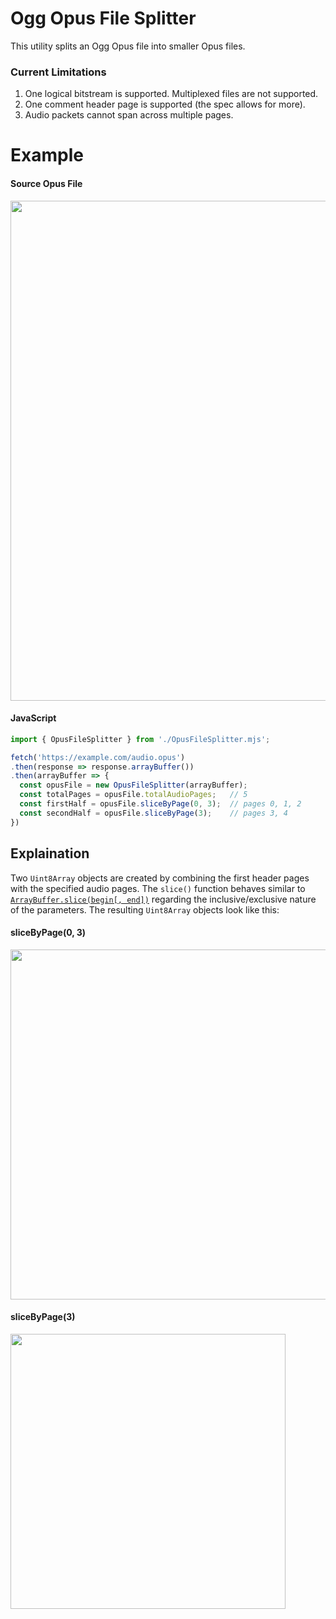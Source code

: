 
# Ogg Opus File Splitter

This utility splits an Ogg Opus file into smaller Opus files.

### Current Limitations

1. One logical bitstream is supported.  Multiplexed files are not supported.
1. One comment header page is supported (the spec allows for more).
1. Audio packets cannot span across multiple pages.

# Example

#### Source Opus File
<img width="800" src="https://user-images.githubusercontent.com/10064176/70798813-f068ca80-1d75-11ea-9ac1-db8258280ff5.png" />

#### JavaScript

```js
import { OpusFileSplitter } from './OpusFileSplitter.mjs';

fetch('https://example.com/audio.opus')
.then(response => response.arrayBuffer())
.then(arrayBuffer => {
  const opusFile = new OpusFileSplitter(arrayBuffer);
  const totalPages = opusFile.totalAudioPages;   // 5
  const firstHalf = opusFile.sliceByPage(0, 3);  // pages 0, 1, 2
  const secondHalf = opusFile.sliceByPage(3);    // pages 3, 4
})
```
## Explaination

Two `Uint8Array` objects are created by combining the first header pages with the specified audio pages.  The `slice()` function behaves similar to [`ArrayBuffer.slice(begin[, end])`](https://developer.mozilla.org/en-US/docs/Web/JavaScript/Reference/Global_Objects/ArrayBuffer/slice) regarding the inclusive/exclusive nature of the parameters.  The resulting `Uint8Array` objects look like this:

#### sliceByPage(0, 3)
<img width="560" src="https://user-images.githubusercontent.com/10064176/70800189-9cf87b80-1d79-11ea-9d2b-ea038b8e5f06.png">

#### sliceByPage(3)
<img width="440" src="https://user-images.githubusercontent.com/10064176/70800373-17290000-1d7a-11ea-9a25-090d63967f72.png">
